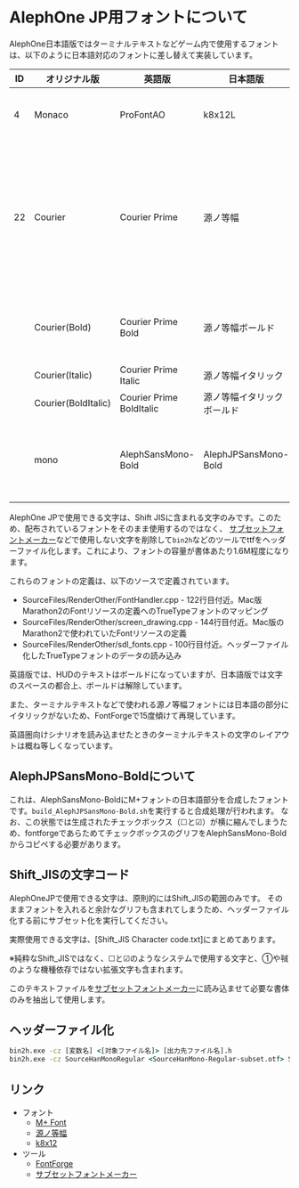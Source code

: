 # AlephOne JP用フォントについて

AlephOne日本語版ではターミナルテキストなどゲーム内で使用するフォントは、以下のように日本語対応のフォントに差し替えて実装しています。

|ID |オリジナル版       |英語版                     |日本語版                   |備考
|---|-------------------|---------------------------|---------------------------|------------------------------------------
|4  |Monaco             |ProFontAO                  |k8x12L                     |HUD向けフォント
|22 |Courier            |Courier Prime              |源ノ等幅                   |汎用フォント（ターミナルテキストなどで使用）
|   |Courier(Bold)      |Courier Prime Bold         |源ノ等幅ボールド           |汎用ボールドフォント
|   |Courier(Italic)    |Courier Prime Italic       |源ノ等幅イタリック
|   |Courier(BoldItalic)|Courier Prime BoldItalic   |源ノ等幅イタリックボールド
|   |mono               |AlephSansMono-Bold         |AlephJPSansMono-Bold       |ダイアログ表示用フォント

AlephOne JPで使用できる文字は、Shift JISに含まれる文字のみです。このため、配布されているフォントをそのまま使用するのではなく、
[サブセットフォントメーカー](https://opentype.jp/subsetfontmk.htm)などで使用しない文字を削除して`bin2h`などのツールでttfをヘッダーファイル化します。これにより、フォントの容量が書体あたり1.6M程度になります。

これらのフォントの定義は、以下のソースで定義されています。

* SourceFiles/RenderOther/FontHandler.cpp - 122行目付近。Mac版Marathon2のFontリソースの定義へのTrueTypeフォントのマッピング
* SourceFiles/RenderOther/screen_drawing.cpp - 144行目付近。Mac版のMarathon2で使われていたFontリソースの定義
* SourceFiles/RenderOther/sdl_fonts.cpp - 100行目付近。ヘッダーファイル化したTrueTypeフォントのデータの読み込み

英語版では、HUDのテキストはボールドになっていますが、日本語版では文字のスペースの都合上、ボールドは解除しています。

また、ターミナルテキストなどで使われる源ノ等幅フォントには日本語の部分にイタリックがないため、FontForgeで15度傾けて再現しています。

英語圏向けシナリオを読み込ませたときのターミナルテキストの文字のレイアウトは概ね等しくなっています。

## AlephJPSansMono-Boldについて

これは、AlephSansMono-BoldにM+フォントの日本語部分を合成したフォントです。`build_AlephJPSansMono-Bold.sh`を実行すると合成処理が行われます。
なお、この状態では生成されたチェックボックス（☐と☑）が横に縮んでしまうため、fontforgeであらためてチェックボックスのグリフをAlephSansMono-Boldからコピペする必要があります。

## Shift_JISの文字コード

AlephOneJPで使用できる文字は、原則的にはShift_JISの範囲のみです。
そのままフォントを入れると余計なグリフも含まれてしまうため、ヘッダーファイル化する前にサブセット化を実行してください。

実際使用できる文字は、[Shift_JIS Character code.txt]にまとめてあります。

※純粋なShift_JISではなく、☐と☑のようなシステムで使用する文字と、①や㍻のような機種依存ではない拡張文字も含まれます。

このテキストファイルを[サブセットフォントメーカー](https://opentype.jp/subsetfontmk.htm)に読み込ませて必要な書体のみを抽出して使用します。

## ヘッダーファイル化

```cmd
bin2h.exe -cz [変数名] <[対象ファイル名]> [出力先ファイル名].h
bin2h.exe -cz SourceHanMonoRegular <SourceHanMono-Regular-subset.otf> SourceHanMono-Regular.h
```

## リンク

* フォント
  * [M+ Font](https://mplus-fonts.osdn.jp/)
  * [源ノ等幅](https://github.com/adobe-fonts/source-han-mono)
  * [k8x12](http://littlelimit.net/k8x12.htm)
* ツール
  * [FontForge](https://fontforge.sf.net/)
  * [サブセットフォントメーカー](https://opentype.jp/subsetfontmk.htm)
